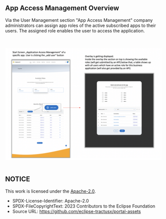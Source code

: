 ## App Access Management Overview

Via the User Management section "App Access Management" company administrators can assign app roles of the active subscribed apps to their users.
The assigned role enables the user to access the application.

<br>
<br>

<img width="821" alt="image" src="https://raw.githubusercontent.com/eclipse-tractusx/portal-assets/main/docs/static/add-user-flow.png">

<br>
<br>

## NOTICE

This work is licensed under the [Apache-2.0](https://www.apache.org/licenses/LICENSE-2.0).

- SPDX-License-Identifier: Apache-2.0
- SPDX-FileCopyrightText: 2023 Contributors to the Eclipse Foundation
- Source URL: https://github.com/eclipse-tractusx/portal-assets
